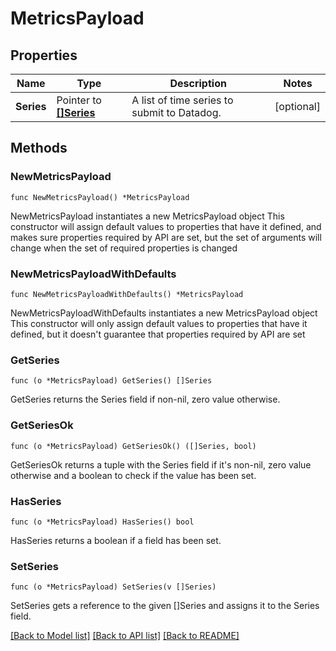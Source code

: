# MetricsPayload

## Properties

Name | Type | Description | Notes
------------ | ------------- | ------------- | -------------
**Series** | Pointer to [**[]Series**](Series.md) | A list of time series to submit to Datadog. | [optional] 

## Methods

### NewMetricsPayload

`func NewMetricsPayload() *MetricsPayload`

NewMetricsPayload instantiates a new MetricsPayload object
This constructor will assign default values to properties that have it defined,
and makes sure properties required by API are set, but the set of arguments
will change when the set of required properties is changed

### NewMetricsPayloadWithDefaults

`func NewMetricsPayloadWithDefaults() *MetricsPayload`

NewMetricsPayloadWithDefaults instantiates a new MetricsPayload object
This constructor will only assign default values to properties that have it defined,
but it doesn't guarantee that properties required by API are set

### GetSeries

`func (o *MetricsPayload) GetSeries() []Series`

GetSeries returns the Series field if non-nil, zero value otherwise.

### GetSeriesOk

`func (o *MetricsPayload) GetSeriesOk() ([]Series, bool)`

GetSeriesOk returns a tuple with the Series field if it's non-nil, zero value otherwise
and a boolean to check if the value has been set.

### HasSeries

`func (o *MetricsPayload) HasSeries() bool`

HasSeries returns a boolean if a field has been set.

### SetSeries

`func (o *MetricsPayload) SetSeries(v []Series)`

SetSeries gets a reference to the given []Series and assigns it to the Series field.


[[Back to Model list]](../README.md#documentation-for-models) [[Back to API list]](../README.md#documentation-for-api-endpoints) [[Back to README]](../README.md)


